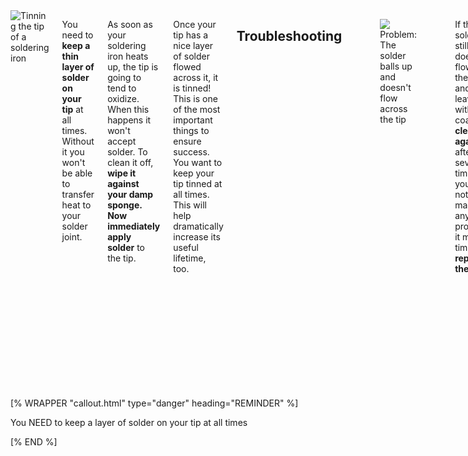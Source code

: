 <div class="columns" markdown="1">

<img class="img-fluid float-start" style="max-width: 100px" src="/img/practice/soldering-tin.png" alt="Tinning the tip of a soldering iron" />

You need to **keep a thin layer of solder on your tip** at all times. Without it you won't be able to transfer heat to your solder joint.

As soon as your soldering iron heats up, the tip is going to tend to oxidize. When this happens it won't accept solder. To clean it off, **wipe it against your damp sponge. Now immediately apply solder** to the tip.

Once your tip has a nice layer of solder flowed across it, it is tinned! This is one of the most important things to ensure success. You want to keep your tip tinned at all times. This will help dramatically increase its useful lifetime, too.

## Troubleshooting

<figure class="figure text-center">
  <img class="figure-img img-fluid" style="max-width: 190px" src="/img/practice/soldering-tin-problem.png" />
  <figcaption class="figure-caption">Problem: The solder balls up and doesn't flow across the tip</figcaption>
</figure>

If the solder still doesn't flow over the tip and leave it with a coating, **clean it again**. If after several times you're not making any progress, it may be time to **replace the tip**.

Alternatively you can use a special tip tinning product, or a jar of flux which will work more aggressively to remove oxidation. Do not use "tip tinner" products for routine maintenance, though, as it's usually abrasive. Instead use it to get a little more life out of an already-damaged tip.


## Tips for Tips

Here are some good rules of thumb to follow:

- Clean and tin the tip **immediately after turning on** your soldering iron.
- **Keep the tip protected** by putting a large amount of solder on it any time you'll be setting it down for more than a few seconds. Wipe it gently when you pick it up again, optionally adding more solder if needed.
- Clean and tin **every few joints** while using it

</div>

[% WRAPPER "callout.html" type="danger" heading="REMINDER" %]
<p>You NEED to keep a layer of solder on your tip at all times</p>
[% END %]

